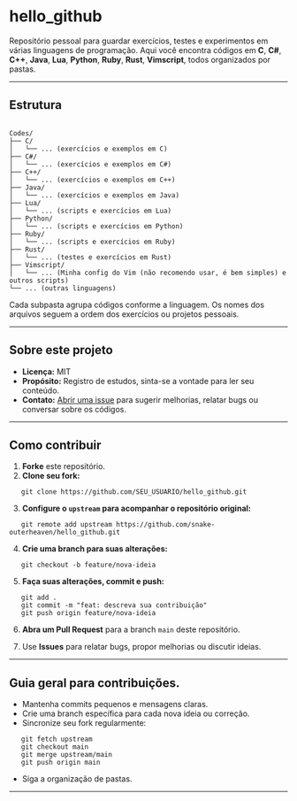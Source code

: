 # hello_github

Repositório pessoal para guardar exercícios, testes e experimentos em várias linguagens de programação.
Aqui você encontra códigos em **C**, **C#**, **C++**, **Java**,  **Lua**, **Python**, **Ruby**, **Rust**, **Vimscript**,
todos organizados por pastas.

---

## Estrutura

```

Codes/
├── C/
│   └── ... (exercícios e exemplos em C)
├── C#/
│   └── ... (exercícios e exemplos em C#)
├── C++/
│   └── ... (exercícios e exemplos em C++)
├── Java/
│   └── ... (exercícios e exemplos em Java)
├── Lua/
│   └── ... (scripts e exercícios em Lua)
├── Python/
│   └── ... (scripts e exercícios em Python)
├── Ruby/
│   └── ... (scripts e exercícios em Ruby)
├── Rust/
│   └── ... (testes e exercícios em Rust)
├── Vimscript/
│   └── ... (Minha config do Vim (não recomendo usar, é bem simples) e outros scripts)
└── ... (outras linguagens)

```



Cada subpasta agrupa códigos conforme a linguagem.
Os nomes dos arquivos seguem a ordem dos exercícios ou projetos pessoais.

---

##  Sobre este projeto

- **Licença:** MIT
- **Propósito:** Registro de estudos, sinta-se a vontade para ler seu conteúdo.
- **Contato:** [Abrir uma issue](https://github.com/snake-outerheaven/hello_github/issues) para sugerir melhorias, relatar bugs ou conversar sobre os códigos.

---

##  Como contribuir

1. **Forke** este repositório.
2. **Clone seu fork:**
```
   git clone https://github.com/SEU_USUARIO/hello_github.git
```
3. **Configure o `upstream` para acompanhar o repositório original:**
```
   git remote add upstream https://github.com/snake-outerheaven/hello_github.git
```
4. **Crie uma branch para suas alterações:**
```
   git checkout -b feature/nova-ideia
```
5. **Faça suas alterações, commit e push:**
```
   git add .
   git commit -m "feat: descreva sua contribuição"
   git push origin feature/nova-ideia
```
6. **Abra um Pull Request** para a branch `main` deste repositório.

7. Use **Issues** para relatar bugs, propor melhorias ou discutir ideias.

---

##  Guia geral para contribuições.

- Mantenha commits pequenos e mensagens claras.
- Crie uma branch específica para cada nova ideia ou correção.
- Sincronize seu fork regularmente:
```
   git fetch upstream
   git checkout main
   git merge upstream/main
   git push origin main
```
- Siga a organização de pastas.

---
